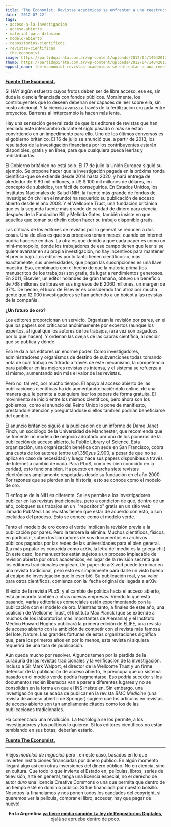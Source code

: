 ```yaml
---
title: 'The Economist: Revistas académicas se enfrentan a una reestructuración radical '
date: '2012-07-22'
tags:
- acceso-a-la-investigacion
- acceso-abierto
- material-para-difusion
- modelo-abierto
- repositorios-cientificos
- revistas-cientificas
- the-economist
image: https://partidopirata.com.ar/wp-content/uploads/2012/04/140420121270.jpg
thumb: https://partidopirata.com.ar/wp-content/uploads/2012/04/140420121270-150x150.jpg
wppost_name: the-economist-revistas-academicas-se-enfrentan-a-una-reestructuracion-radical
---
```


<strong><a href="http://www.economist.com/node/21559317" target="_blank">Fuente The Economist.</a></strong>

SI HAY algún esfuerzo cuyos frutos deben ser de libre acceso, ese es, sin duda la ciencia financiada con fondos públicos. Moralmente, los contribuyentes que lo deseen deberían ser capaces de leer sobre ella, sin costo adicional. Y la ciencia avanza a través de la fertilización cruzada entre proyectos. Barreras al inttercambio la hacen más lenta.

Hay una sensación generalizada de que los editores de revistas que han mediado este intercambio durante el siglo pasado o más se están convirtiendo en un impedimento para ello. Uno de los últimos conversos es el gobierno británico. El 16 de julio se anunció que, a partir de 2013, los resultados de la investigación financiada por los contribuyentes estarán disponibles, gratis y en línea, para que cualquiera pueda leerlas y redistribuirlas.

El Gobierno británico no está solo. El 17 de julio la Unión Europea siguió su ejemplo. Se propone hacer que la investigación pagada en la próxima ronda científica-que se extiende desde 2014 hasta 2020, y hará entrega de alrededor de € 80 mil millones, o US $ 100 mil millones de dólares, en concepto de subsidios, tan fácil de conseguirlos. En Estados Unidos, los Institutos Nacionales de Salud (NIH, la fuente más grande de fondos de investigación civil en el mundo) ha requerido su publicación de acceso abierto desde el año 2008. Y el Wellcome Trust, una fundación británica que es la segunda fuente más grande de caridad de dinero para ciencia, después de la Fundación Bill y Melinda Gates, también insiste en que aquellos que toman su chelín deben hacer su trabajo disponible gratis.

Las críticas de los editores de revistas por lo general se reducen a dos cosas. Una de ellas es que sus procesos toman meses, cuando en Internet podría hacerse en días. La otra es que debido a que cada paper es como un mini-monopolio, donde los trabajadores de ese campo tienen que leer si se quiere avanzar en su propia investigación, no hay incentivos para mantener el precio bajo. Los editores por lo tanto tienen científicos-o, más exactamente, sus universidades, que pagan las suscripciones es una llave maestra. Eso, combinado con el hecho de que la materia prima (los manuscritos de los trabajos) son gratis, da lugar a rendimientos generosos. En 2011, Elsevier, un editor holandés de gran tamaño, obtuvo un beneficio de 768 millones de libras en sus ingresos de £ 2060 millones, un margen de 37%. De hecho, el lucro de Elsevier es considerado tan atroz por mucha gente que 12.000 investigadores se han adherido a un boicot a las revistas de la compañía.

<strong>¿Un futuro de oro?</strong>

Los editores proporcionan un servicio. Organizan la revisión por pares, en el que los papers son criticados anónimamente por expertos (aunque los expertos, al igual que los autores de los trabajos, rara vez son pagadoos por lo que hacen). Y ordenan las ovejas de las cabras científica, al decidir qué se publica y dónde.

Eso le da a los editores un enorme poder. Como investigadores, administradores y organismos de destino de subvenciones todas tomando nota de cual trabajo es filtrado a través de este mecanismo, la competencia para publicar en las mejores revistas es intensa, y el sistema se refuerza a sí mismo, aumentando aún más el valor de las revistas.

Pero no, tal vez, por mucho tiempo. El apoyo al acceso abierto de las publicaciones científicas ha ido aumentando: haciéndolo online, de una manera que le permite a cualquiera leer los papers de forma gratuita. El movimiento se inició entre los mismos científicos, pero ahora son los gobiernos, como el anuncio del Reino Unido lo pone de manifiesto, prestandole atención y preguntándose si ellos también podrían beneficiarse del cambio.

El anuncio británico siguió a la publicación de un informe de Dame Janet Finch, un sociólogo de la Universidad de Manchester, que recomienda que se fomente un modelo de negocio adoptado por uno de los pioneros de la publicación de acceso abierto, la Public Library of Science. Esta organización, una organización benéfica con sede en San Francisco, cobra una cuota de los autores (entre u$s 1.350 y u$s 2.900, a pesar de que no se aplica en caso de necesidad) y luego hace sus papers disponibles a través de Internet a cambio de nada. Para PLoS, como es bien conocido en la caridad, esto funciona bien. Ha puesto en marcha siete revistas electrónicas ampliamente respetadas desde su fundación en el año 2000. Por razones que se pierden en la historia, esto se conoce como el modelo de oro.

El enfoque de la NIH es diferente. Se les permite a los investigadores publicar en las revistas tradicionales, pero a condición de que, dentro de un año, coloquen sus trabajos en un  "repositorio" gratis en un sitio web llamado PubMed. Las revistas tienen que estar de acuerdo con esto, o son excluidas del proceso. Esto se conoce como el modelo verde.

Tanto el  modelo de oro como el verde implican la revisión previa a la publicación por pares. Pero la tercera la elimina. Muchos científicos, físicos, en particular, suben los borradores de sus documentos en archivos públicos pagados por las redes de las universidades para el bien general. (La más popular es conocida como arXiv, la letra del medio es la griega chi.) En este caso, los manuscritos están sujetos a un proceso implacable de revisión abierta por otros acacémicos, en lugar de la revisión secreta que los editores tradicionales emplean. Un paper de arXived puede terminar en una revista tradicional, pero esto es simplemente para darle un visto bueno al equipo de investigación que lo escribió. Su publicación real, y su valor para otros científicos, comienza con la  fecha original de llegada a arXiv.

El éxito de la revista PLoS, y el cambio de política hacia el acceso abierto, está animando también a otras nuevas empresas. Viendo lo que está pasando, varias editoriales comerciales están experimentando con la publicación con el modelo de oro. Mientras tanto, a finales de este año, una coalición de Wellcome Trust, el Instituto Max Planck (que se extiende a muchos de los laboratorios más importantes de Alemania) y el Instituto Médico Howard Hughes publicará la primera edición de ELIFE, una revista de acceso abierto con la ambición de competir con el revista más famosa del lote, Nature. Las grandes fortunas de estas organizaciones significa que, para los primeros años en por lo menos, esta revista ni siquiera requerirá de una tasa de publicación.

Aún queda mucho por resolver. Algunos temen por la pérdida de la curaduría de las revistas tradicionales y la verificación de la investigación. Incluso a Sir Mark Walport, el director de la Wellcome Trust y un firme defensor de la publicación de acceso abierto, le preocupa que un sistema basado en el modelo verde podría fragmentarse. Eso podría suceder si los documentos recién liberados van a parar a diferentes lugares y no se consolidan en la forma en que el INS insiste en. Sin embargo, una investigación que se acaba de publicar en la revista <em>BMC Medicine</em> (una revista de acceso abierto de Springer) sugiere que los artículos en revistas de acceso abierto son tan ampliamente citados como los de las publicaciones tradicionales.

Ha comenzado una revolución. La tecnología se los permite, a los investigadores y los políticos lo quieren. Si los editores científicos no están temblando en sus botas, deberían estarlo.

<strong><a href="http://www.economist.com/node/21559317" target="_blank">Fuente The Economist.</a></strong>

<hr />

Viejos <em>modelos de negocios</em> pero , en este caso, basados en lo que invierten instituciones financiadas por dinero público. En algún momento llegará algo así con otras inversiones del dinero público. No en ciencia, sino en cultura. Que todo lo que invierte el Estado en, películas, libros, series de televisión, arte en general, tenga una licencia especial, no el derecho de autor <em>duro</em> una licencia Creative Commons o una que permita que dentro de un tiempo esté en dominio público. Si fue financiada por nuestro bolsillo.
Nosotros la financiamos y nos ponen todos los candados del copyright, si queremos ver la película, comprar el libro, acceder, hay que pagar de nuevo!.
<p style="text-align: center;"><strong>En la Argentina <a href="http://www.conicet.gov.ar/new_noticias/noticias.php?id_noticia=9201&amp;nota_completa=yes&amp;tipo=6" target="_blank">ya tiene media sanción La ley de Repositorios Digitales</a></strong>, ojalá se apruebe dentro de poco.</p>
